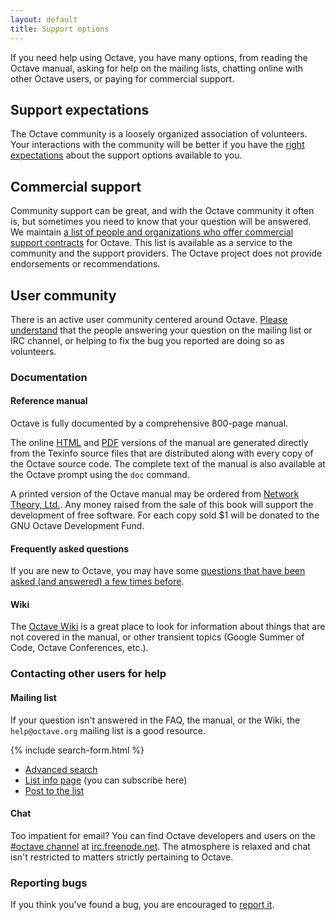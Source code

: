 ```yaml
---
layout: default
title: Support options
---
```


If you need help using Octave, you have many options, from reading the Octave
manual, asking for help on the mailing lists, chatting online with other Octave
users, or paying for commercial support.

## Support expectations

The Octave community is a loosely organized association of volunteers. Your
interactions with the community will be better if you have the [right
expectations][expectations] about the support options available to you.

## Commercial support

Community support can be great, and with the Octave community it often is, but
sometimes you need to know that your question will be answered. We maintain [a
list of people and organizations who offer commercial support
contracts][commercial] for Octave. This list is available as a service to the
community and the support providers. The Octave project does not provide
endorsements or recommendations.

## User community

There is an active user community centered around Octave. [Please
understand][expectations] that the people answering your question on the mailing
list or IRC channel, or helping to fix the bug you reported are doing so as
volunteers.

### Documentation

#### Reference manual

Octave is fully documented by a comprehensive 800-page manual.

The online [HTML][html] and [PDF][pdf] versions of the manual are generated
directly from the Texinfo source files that are distributed along with every
copy of the Octave source code. The complete text of the manual is also
available at the Octave prompt using the `doc` command.

A printed version of the Octave manual may be ordered from [Network Theory,
Ltd.][print]. Any money raised from the sale of this book will support the
development of free software. For each copy sold $1 will be donated to the GNU
Octave Development Fund.

#### Frequently asked questions

If you are new to Octave, you may have some [questions that have been asked (and
answered) a few times before][faq].

#### Wiki

The [Octave Wiki][wiki] is a great place to look for information about things
that are not covered in the manual, or other transient topics (Google Summer of
Code, Octave Conferences, etc.).

### Contacting other users for help

#### Mailing list

If your question isn't answered in the FAQ, the manual, or the Wiki, the
`help@octave.org` mailing list is a good resource.

{% include search-form.html %}

* [Advanced search][advanced]
* [List info page][list] (you can subscribe here)
* [Post to the list][post]

#### Chat

Too impatient for email? You can find Octave developers and users on the
[#octave channel][webchat] at [irc.freenode.net][freenode]. The atmosphere is
relaxed and chat isn't restricted to matters strictly pertaining to Octave.

### Reporting bugs

If you think you've found a bug, you are encouraged to [report it][bugs].

[html]: http://www.gnu.org/software/octave/doc/interpreter/index.html
[pdf]: http://www.gnu.org/software/octave/octave.pdf
[expectations]: /support-expectations/
[commercial]: http://www.gnu.org/software/octave/commercial-support.html
[print]: http://www.network-theory.co.uk/octave/manual
[faq]: http://wiki.octave.org/FAQ
[wiki]: http://wiki.octave.org/
[advanced]: http://octave.1599824.n4.nabble.com/template/NamlServlet.jtp?macro=adv_search_page&node=1599825
[list]: https://mailman.cae.wisc.edu/listinfo/help-octave
[post]: mailto:help@octave.org
[webchat]: http://webchat.freenode.net/?channels=octave
[freenode]: http://freenode.net/
[bugs]: http://www.gnu.org/software/octave/bugs.html
